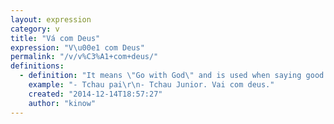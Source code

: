 ```yaml
---
layout: expression
category: v
title: "Vá com Deus"
expression: "V\u00e1 com Deus"
permalink: "/v/v%C3%A1+com+deus/"
definitions:
  - definition: "It means \"Go with God\" and is used when saying good bye to someone. It doesn't matter whether you'll see that person soon or not. Some people have the habit of always saying these words to people they care. \r\n\r\n\"Fica com deus\" has the same meaning."
    example: "- Tchau pai\r\n- Tchau Junior. Vai com deus."
    created: "2014-12-14T18:57:27"
    author: "kinow"
---
```

